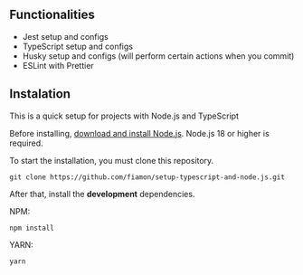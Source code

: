 ## Functionalities

- Jest setup and configs
- TypeScript setup and configs
- Husky setup and configs (will perform certain actions when you commit)
- ESLint with Prettier


## Instalation

This is a quick setup for projects with Node.js and TypeScript

Before installing, [download and install Node.js](https://nodejs.org/en/download/). 
Node.js 18 or higher is required.

To start the installation, you must clone this repository.

```shell
git clone https://github.com/fiamon/setup-typescript-and-node.js.git
```

After that, install the **development** dependencies.

NPM:
```shell
npm install 
```
YARN: 
```shell
yarn
```
